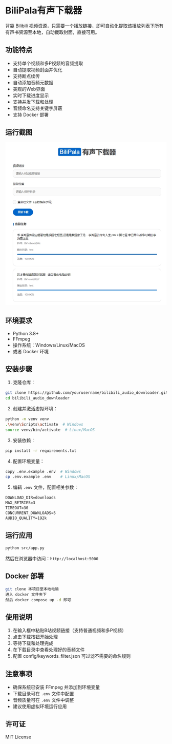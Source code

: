 # BiliPala有声下载器

背靠 Bilibili 视频资源，只需要一个播放链接，即可自动化提取该播放列表下所有有声书资源至本地，自动截取封面，直接可用。

## 功能特点

- 支持单个视频和多P视频的音频提取
- 自动提取视频封面并优化
- 支持断点续传
- 自动添加音频元数据
- 美观的Web界面
- 实时下载进度显示
- 支持并发下载和处理
- 音频命名支持关键字屏蔽
- 支持 Docker 部署

## 运行截图

![运行截图](screencapture.jpeg)

## 环境要求

- Python 3.8+
- FFmpeg
- 操作系统：Windows/Linux/MacOS
- 或者 Docker 环境

## 安装步骤

1. 克隆仓库：
```bash
git clone https://github.com/yourusername/bilibili_audio_downloader.git
cd bilibili_audio_downloader
```

2. 创建并激活虚拟环境：
```bash
python -m venv venv
.\venv\Scripts\activate  # Windows
source venv/bin/activate  # Linux/MacOS
```

3. 安装依赖：
```bash
pip install -r requirements.txt
```

4. 配置环境变量：
```bash
copy .env.example .env  # Windows
cp .env.example .env    # Linux/MacOS
```

5. 编辑 `.env` 文件，配置相关参数：
```env
DOWNLOAD_DIR=downloads
MAX_RETRIES=3
TIMEOUT=30
CONCURRENT_DOWNLOADS=5
AUDIO_QUALITY=192k
```

## 运行应用

```bash
python src/app.py
```

然后在浏览器中访问：`http://localhost:5000`

## Docker 部署

```bash
git clone 本项目至本地电脑
进入 docker 文件夹下
然后 docker compose up -d 即可
```

## 使用说明

1. 在输入框中粘贴B站视频链接（支持普通视频和多P视频）
2. 点击下载按钮开始处理
3. 等待下载和处理完成
4. 在下载目录中查看处理好的音频文件
5. 配置 config/keywords_filter.json 可过滤不需要的命名规则

## 注意事项

- 确保系统已安装 FFmpeg 并添加到环境变量
- 下载目录可在 `.env` 文件中配置
- 音频质量可在 `.env` 文件中调整
- 建议使用虚拟环境运行应用

## 许可证

MIT License